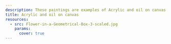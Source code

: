 ```yaml
---
description: These paintings are examples of Acrylic and oil on canvas.
title: Acrylic and oil on canvas
resources:
  - src: Flower-in-a-Geometrical-Box-3-scaled.jpg
    params:
      cover: true
---
```


